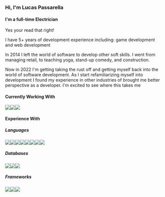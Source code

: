 ### Hi, I'm Lucas Passarella
#### I'm a full-time Electrician
<p>Yes your read that right!</p>
<p>I have 5+ years of development experience including: game development and web development</p>
<p>In 2014 I left the world of software to develop other soft skills. I went from managing retail, to teaching yoga, stand-up comedy, and construction.</p>
<p>Now in 2022 I'm getting taking the rust off and getting myself back into the world of software development. As I start refamiliarizing myself into development I found my experience in other industries of brought me better perspective as a developer. I'm excited to see where this takes me</p> 

#### Currently Working With
<img src="https://img.shields.io/badge/Ruby_on_Rails-CC0000?style=for-the-badge&logo=ruby-on-rails&logoColor=white" ><img src="https://img.shields.io/badge/Bootstrap-563D7C?style=for-the-badge&logo=bootstrap&logoColor=white" ><img src="https://img.shields.io/badge/PostgreSQL-316192?style=for-the-badge&logo=postgresql&logoColor=white">

#### Experience With
##### Languages
<img src="https://img.shields.io/badge/C-00599C?style=for-the-badge&logo=c&logoColor=white"><img src="https://img.shields.io/badge/C%23-239120?style=for-the-badge&logo=c-sharp&logoColor=white"><img src="https://img.shields.io/badge/C%2B%2B-00599C?style=for-the-badge&logo=c%2B%2B&logoColor=white"><img src ="https://img.shields.io/badge/HTML5-E34F26?style=for-the-badge&logo=html5&logoColor=white"><img src="https://img.shields.io/badge/Java-ED8B00?style=for-the-badge&logo=java&logoColor=white"><img src="https://img.shields.io/badge/JavaScript-323330?style=for-the-badge&logo=javascript&logoColor=F7DF1E"><img src="https://img.shields.io/badge/PHP-777BB4?style=for-the-badge&logo=php&logoColor=white"><img src="https://img.shields.io/badge/Ruby-CC342D?style=for-the-badge&logo=ruby&logoColor=white">

##### Databases
<img src="https://img.shields.io/badge/MySQL-005C84?style=for-the-badge&logo=mysql&logoColor=white"><img src="	https://img.shields.io/badge/PostgreSQL-316192?style=for-the-badge&logo=postgresql&logoColor=white"><img src="https://img.shields.io/badge/SQLite-07405E?style=for-the-badge&logo=sqlite&logoColor=white">

##### Frameworks
<img src="https://img.shields.io/badge/.NET-512BD4?style=for-the-badge&logo=dotnet&logoColor=white"><img src="https://img.shields.io/badge/Bootstrap-563D7C?style=for-the-badge&logo=bootstrap&logoColor=white"><img src="https://img.shields.io/badge/Unity-100000?style=for-the-badge&logo=unity&logoColor=white">
